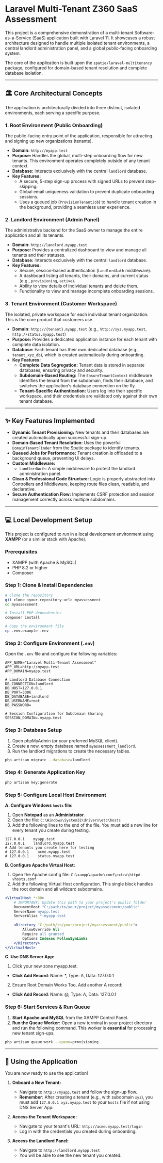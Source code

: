 # Laravel Multi-Tenant Z360 SaaS Assessment

This project is a comprehensive demonstration of a multi-tenant Software-as-a-Service (SaaS) application built with Laravel 11. It showcases a robust architecture designed to handle multiple isolated tenant environments, a central landlord administration panel, and a global public-facing onboarding system.

The core of the application is built upon the `spatie/laravel-multitenancy` package, configured for domain-based tenant resolution and complete database isolation.

---

## 🏛️ Core Architectural Concepts

The application is architecturally divided into three distinct, isolated environments, each serving a specific purpose.

### 1. Root Environment (Public Onboarding)
The public-facing entry point of the application, responsible for attracting and signing up new organizations (tenants).

*   **Domain:** `http://myapp.test`
*   **Purpose:** Handles the global, multi-step onboarding flow for new tenants. This environment operates completely outside of any tenant context.
*   **Database:** Interacts exclusively with the central `landlord` database.
*   **Key Features:**
    *   A secure, 5-step sign-up process with signed URLs to prevent step-skipping.
    *   Global email uniqueness validation to prevent duplicate onboarding sessions.
    *   Uses a queued job (`ProvisionTenantJob`) to handle tenant creation in the background, providing a seamless user experience.

### 2. Landlord Environment (Admin Panel)
The administrative backend for the SaaS owner to manage the entire application and all its tenants.

*   **Domain:** `http://landlord.myapp.test`
*   **Purpose:** Provides a centralized dashboard to view and manage all tenants and their statuses.
*   **Database:** Interacts exclusively with the central `landlord` database.
*   **Key Features:**
    *   Secure, session-based authentication (`LandlordAuth` middleware).
    *   A dashboard listing all tenants, their domains, and current status (e.g., `provisioning`, `active`).
    *   Ability to view details of individual tenants and delete them.
    *   Functionality to view and manage incomplete onboarding sessions.

### 3. Tenant Environment (Customer Workspace)
The isolated, private workspace for each individual tenant organization. This is the core product that customers use.

*   **Domain:** `http://{tenant}.myapp.test` (e.g., `http://xyz.myapp.test`, `http://status.myapp.test`)
*   **Purpose:** Provides a dedicated application instance for each tenant with complete data isolation.
*   **Database:** Each tenant has their own dedicated database (e.g., `tenant_xyz_db`), which is created automatically during onboarding.
*   **Key Features:**
    *   **Complete Data Segregation:** Tenant data is stored in separate databases, ensuring privacy and security.
    *   **Subdomain-Based Routing:** The `EnsureTenantContext` middleware identifies the tenant from the subdomain, finds their database, and switches the application's database connection on the fly.
    *   **Tenant-Specific Authentication:** Users log into their specific workspace, and their credentials are validated only against their own tenant database.

---

## ✨ Key Features Implemented

*   **Dynamic Tenant Provisioning:** New tenants and their databases are created automatically upon successful sign-up.
*   **Domain-Based Tenant Resolution:** Uses the powerful `DomainTenantFinder` from the Spatie package to identify tenants.
*   **Queued Jobs for Performance:** Tenant creation is offloaded to a background queue, preventing UI delays.
*   **Custom Middleware:**
    *   `LandlordAuth`: A simple middleware to protect the landlord administration panel.
*   **Clean & Professional Code Structure:** Logic is properly abstracted into Controllers and Middleware, keeping route files clean, readable, and declarative.
*   **Secure Authentication Flow:** Implements CSRF protection and session management correctly across multiple subdomains.

---

## 💻 Local Development Setup

This project is configured to run in a local development environment using **XAMPP** (or a similar stack with Apache).

### Prerequisites
*   XAMPP (with Apache & MySQL)
*   PHP 8.2 or higher
*   Composer

### Step 1: Clone & Install Dependencies

```bash
# Clone the repository
git clone <your-repository-url> myassessment
cd myassessment

# Install PHP dependencies
composer install

# Copy the environment file
cp .env.example .env
```

### Step 2: Configure Environment (`.env`)

Open the `.env` file and configure the following variables:

```dotenv
APP_NAME="Laravel Multi-Tenant Assessment"
APP_URL=http://myapp.test
APP_DOMAIN=myapp.test

# Landlord Database Connection
DB_CONNECTION=landlord
DB_HOST=127.0.0.1
DB_PORT=3306
DB_DATABASE=landlord
DB_USERNAME=root
DB_PASSWORD=

# Session Configuration for Subdomain Sharing
SESSION_DOMAIN=.myapp.test
```

### Step 3: Database Setup

1.  Open phpMyAdmin (or your preferred MySQL client).
2.  Create a new, empty database named `myassessment_landlord`.
3.  Run the landlord migrations to create the necessary tables.

```bash
php artisan migrate --database=landlord
```

### Step 4: Generate Application Key

```bash
php artisan key:generate
```

### Step 5: Configure Local Host Environment

**A. Configure Windows `hosts` file:**

1.  Open **Notepad** as an **Administrator**.
2.  Open the file: `C:\Windows\System32\drivers\etc\hosts`
3.  Add the following lines to the end of the file. You must add a new line for every tenant you create during testing.

```
127.0.0.1    myapp.test
127.0.0.1    landlord.myapp.test
# Add tenants you create here for testing
# 127.0.0.1    acme.myapp.test
# 127.0.0.1    status.myapp.test
```

**B. Configure Apache Virtual Host:**

1.  Open the Apache config file: `C:\xampp\apache\conf\extra\httpd-vhosts.conf`
2.  Add the following Virtual Host configuration. This single block handles the root domain and all wildcard subdomains.

```apache
<VirtualHost *:80>
    # IMPORTANT: Update this path to your project's public folder
    DocumentRoot "C:/path/to/your/project/myassessment/public"
    ServerName myapp.test
    ServerAlias *.myapp.test
    
    <Directory "C:/path/to/your/project/myassessment/public">
        AllowOverride All
        Require all granted
        Options Indexes FollowSymLinks
    </Directory>
</VirtualHost>
```
**C. Use DNS Server App:**
1. Click your new zone myapp.test.
*   **Click Add Record**: Name: *, Type: A, Data: 127.0.0.1


2. Ensure Root Domain Works Too, Add another A record:
*   **Click Add Record**: Name: @, Type: A, Data: 127.0.0.1


### Step 6: Start Services & Run Queue

1.  **Start Apache and MySQL** from the XAMPP Control Panel.
2.  **Run the Queue Worker:** Open a new terminal in your project directory and run the following command. This worker is **essential** for processing new tenant sign-ups.

```bash
php artisan queue:work --queue=provisioning
```

---

## 🚀 Using the Application

You are now ready to use the application!

1.  **Onboard a New Tenant:**
    *   Navigate to `http://myapp.test` and follow the sign-up flow.
    *   **Remember:** After creating a tenant (e.g., with subdomain `xyz`), you must add `127.0.0.1 xyz.myapp.test` to your `hosts` file if not using DNS Server App.

2.  **Access the Tenant Workspace:**
    *   Navigate to your tenant's URL: `http://acme.myapp.test/login`
    *   Log in with the credentials you created during onboarding.

3.  **Access the Landlord Panel:**
    *   Navigate to `http://landlord.myapp.test`
    *   You will be able to see the new tenant you created.